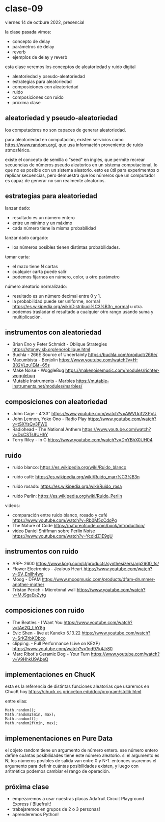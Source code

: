 # clase-09

viernes 14 de octbure 2022, presencial

la clase pasada vimos:

- concepto de delay
- parámetros de delay
- reverb
- ejemplos de delay y reverb

esta clase veremos los conceptos de aleatoriedad y ruido digital

- aleatoriedad y pseudo-aleatoriedad
- estrategias para aleatoriedad
- composiciones con aleatoriedad
- ruido
- composiciones con ruido
- próxima clase

## aleatoriedad y pseudo-aleatoriedad

los computadores no son capaces de generar aleatoriedad.

para aleatoriedad en computación, existen servicios como https://www.random.org/, que usa información proveniente de ruido atmosférico.

existe el concepto de semilla o "seed" en inglés, que permite recrear secuencias de números pseudo aleatorios en un sistema computacional, lo que no es posible con un sistema aleatorio. esto es útil para experimentos o replicar secuencias, pero demuestra que los números que un computador es capaz de generar no son realmente aleatorios.

## estrategias para aleatoriedad

lanzar dado:

- resultado es un número entero
- entre un mínimo y un máximo
- cada número tiene la misma probabilidad

lanzar dado cargado:

- los números posibles tienen distintas probabilidades.

tomar carta:

- el mazo tiene N cartas
- cualquier carta puede salir
- podemos fijarnos en número, color, u otro parámetro

número aleatorio normalizado:

- resultado es un número decimal entre 0 y 1.
- la probabilidad puede ser uniforme, normal https://es.wikipedia.org/wiki/Distribuci%C3%B3n_normal u otra.
- podemos trasladar el resultado a cualquier otro rango usando suma y multiplicación.

## instrumentos con aleatoriedad

- Brian Eno y Peter Schmidt - Oblique Strategies https://stoney.sb.org/eno/oblique.html
- Buchla - 266E Source of Uncertainty https://buchla.com/product/266e/
- Macumbista - Benjolin https://www.youtube.com/watch?v=H-B82VLzu1E&t=65s
- Make Noise - WoggleBug https://makenoisemusic.com/modules/richter-wogglebug
- Mutable Instruments - Marbles https://mutable-instruments.net/modules/marbles/

## composiciones con aleatoriedad

- John Cage - 4'33" https://www.youtube.com/watch?v=AWVUp12XPpU
- John Lennon, Yoko Ono - Radio Play https://www.youtube.com/watch?v=tSXYsQy3FW0
- Radiohead - The National Anthem https://www.youtube.com/watch?v=DcCSTs9UHhY
- Terry Riley - In C https://www.youtube.com/watch?v=DpYBhX0UH04

## ruido

- ruido blanco: https://es.wikipedia.org/wiki/Ruido_blanco

- ruido café: https://es.wikipedia.org/wiki/Ruido_marr%C3%B3n

- ruido rosado: https://es.wikipedia.org/wiki/Ruido_rosa

- ruido Perlin: https://es.wikipedia.org/wiki/Ruido_Perlin

videos:

- comparación entre ruido blanco, rosado y café https://www.youtube.com/watch?v=Rb0M5cCdoPg
- The Nature of Code https://natureofcode.com/book/introduction/
- video Daniel Shiffman sobre Perlin Noise https://www.youtube.com/watch?v=YcdldZ1E9gU

## instrumentos con ruido

- ARP- 2600 https://www.korg.com/cl/products/synthesizers/arp2600_fs/
- Flower Electronics - Jealous Heart https://www.youtube.com/watch?v=6V_Enilh4wg
- Moog - DFAM https://www.moogmusic.com/products/dfam-drummer-another-mother
- Tristan Perich - Microtonal wall https://www.youtube.com/watch?v=MJSgaEaZytg

## composiciones con ruido

- The Beatles - I Want You https://www.youtube.com/watch?v=tAe2Q_LhY8g
- Evic Shen - live at Kaneko 5.13.22 https://www.youtube.com/watch?v=SrKZrbKObco
- clipping. - Full Performance (Live on KEXP) https://www.youtube.com/watch?v=1qd97k4Jr80
- Marc Ribot's Ceramic Dog - Your Turn https://www.youtube.com/watch?v=V9HhkU9AbeQ

## implementaciones en ChucK

esta es la referencia de distintas funciones aleatorias que usaremos en ChucK hoy https://chuck.cs.princeton.edu/doc/program/stdlib.html

entre ellas:

```chuck
Math.random();
Math.random2(min, max);
Math.randomf();
Math.random2f(min, max);
```

## implemenentaciones en Pure Data

el objeto random tiene un argumento de número entero. ese número entero define cuántas posibilidades tiene este número aleatorio. si el argumento es N, los números posibles de salida van entre 0 y N-1. entonces usaremos el argumento para definir cuántas posibilidades existen, y luego con aritmética podemos cambiar el rango de operación.

## próxima clase

- empezaremos a usar nuestras placas Adafruit Circuit Playground Express / Bluefruit!
- trabajaremos en grupos de 2 o 3 personas!
- aprenderemos Python!
